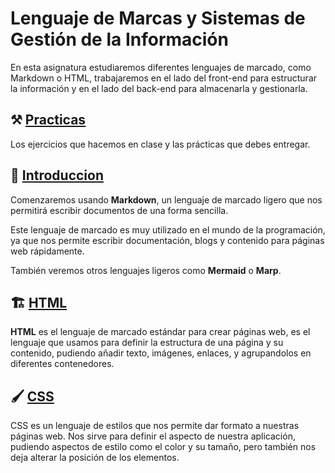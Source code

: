 # Lenguaje de Marcas y Sistemas de Gestión de la Información

En esta asignatura estudiaremos diferentes lenguajes de marcado, como Markdown o HTML, trabajaremos en el lado del front-end para estructurar la información y en el lado del back-end para almacenarla y gestionarla.

## ⚒️ [Practicas](00_practicas/index.md)

Los ejercicios que hacemos en clase y las prácticas que debes entregar.

## 🐤 [Introduccion](./01_Introduccion/01_Introduccion.md)

Comenzaremos usando **Markdown**, un lenguaje de marcado ligero que nos permitirá escribir documentos de una forma sencilla. 

Este lenguaje de marcado es muy utilizado en el mundo de la programación, ya que nos permite escribir documentación, blogs y contenido para páginas web rápidamente. 

También veremos otros lenguajes ligeros como **Mermaid** o **Marp**.

## 🏗️ [HTML](./02_HTML/index.md)

**HTML** es el lenguaje de marcado estándar para crear páginas web, es el lenguaje que usamos para definir la estructura de una página y su contenido, pudiendo añadir texto, imágenes, enlaces, y agrupandolos en diferentes contenedores.

## 🖌️ [CSS](./03_CSS/index.md)

CSS es un lenguaje de estilos que nos permite dar formato a nuestras páginas web. Nos sirve para definir el aspecto de nuestra aplicación, pudiendo aspectos de estilo como el color y su tamaño, pero también nos deja alterar la posición de los elementos.


